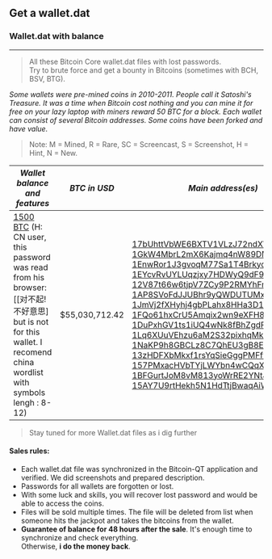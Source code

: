## Get a wallet.dat
### Wallet.dat with balance
---

> All these Bitcoin Core wallet.dat files with lost passwords.  
Try to brute force and get a bounty in Bitcoins (sometimes with BCH, BSV, BTG).

*Some wallets were pre-mined coins in 2010-2011. People call it Satoshi's Treasure. It was a time when Bitcoin cost nothing and you can mine it for free on your lazy laptop with miners reward 50 BTC for a block.
Each wallet can consist of several Bitcoin addresses. Some coins have been forked and have value.*

> Note: M = Mined, R = Rare, SC = Screencast, S  = Screenshot, H = Hint, N = New.

|  _Wallet balance and features_| _BTC in USD_  | _Main address(es)_ | _Price of file_
|--|--|--|--|
| [1500 BTC](https://github.com/keyboardprincess/Wallet.dat/blob/main/1500%20btc%20wallet.dat%20file.md) (H: CN user, this password was read from his browser: [[对不起!不好意思] but is not for this wallet. I recomend china wordlist with symbols lengh : 8-12) |$55,030,712.42  | [17bUhttVbWE6BXTV1VLzJ72ndXW1i6iK2D](https://btc.com/17bUhttVbWE6BXTV1VLzJ72ndXW1i6iK2D)  [1GkW4MbrL2mX6Kajmq4nW89DMvTUyrV6QX](https://btc.com/1GkW4MbrL2mX6Kajmq4nW89DMvTUyrV6QX) [1EnwRor1J3gvoqM77Sa1T4BrkycYmspWAC](https://btc.com/1EnwRor1J3gvoqM77Sa1T4BrkycYmspWAC)  [1EYcvRvUYLUqzjxy7HDWyQ9dF91o9Racuj](https://btc.com/1EYcvRvUYLUqzjxy7HDWyQ9dF91o9Racuj)  [12V87t66w6tjpV7ZCy9P2RMYhFmDgBT2yS](https://btc.com/12V87t66w6tjpV7ZCy9P2RMYhFmDgBT2yS)  [1AP8SVoFdJJUBhr9yQWDUTUMxCowy9Nqx4](https://btc.com/1AP8SVoFdJJUBhr9yQWDUTUMxCowy9Nqx4)  [1JmVj2fXHyhj4gbPLahx8HHa3D19FtWtdY](https://btc.com/1JmVj2fXHyhj4gbPLahx8HHa3D19FtWtdY)  [1FQo61hxCrU5Amqix2wn9eXFH87cXB1uph](https://btc.com/1FQo61hxCrU5Amqix2wn9eXFH87cXB1uph)  [1DuPxhGV1ts1iUQ4wNk8fBhZgdFUfqNoxh](https://btc.com/1DuPxhGV1ts1iUQ4wNk8fBhZgdFUfqNoxh)  [1Lq6XUuVEhzu6aM2S32pixhqMkdpxRj3bE](https://btc.com/1Lq6XUuVEhzu6aM2S32pixhqMkdpxRj3bE)  [1NaKP9h8GBCLz8C7QhEU3gB8ECKnQEEtx8](https://btc.com/1NaKP9h8GBCLz8C7QhEU3gB8ECKnQEEtx8)  [13zHDFXbMkxf1rsYqSieGggPMFfw9k4E2q](https://btc.com/13zHDFXbMkxf1rsYqSieGggPMFfw9k4E2q)  [157PMxacHVbTYjLWYbn4wCQqXUcVA44jDv](https://btc.com/157PMxacHVbTYjLWYbn4wCQqXUcVA44jDv)  [1BFGurtJoM8vM813yoWrRE2YNtJymjyYNn](https://btc.com/1BFGurtJoM8vM813yoWrRE2YNtJymjyYNn)  [15AY7U9rtHekh5N1HdTtjBwaqAiWcUkDfP](https://btc.com/15AY7U9rtHekh5N1HdTtjBwaqAiWcUkDfP) |0.4095 BTC [Purchase](https://www.cognitoforms.com/Keyboardprincess/Checkout) |

> Stay tuned for more Wallet.dat files as i dig further

#### Sales rules:

-   Each wallet.dat file was synchronized in the Bitcoin-QT application and verified. We did screenshots and prepared description.
-   Passwords for all wallets are forgotten or lost.
-   With some luck and skills, you will recover lost password and would be able to access the coins.
-   Files will be sold multiple times. The file will be deleted from list when someone hits the jackpot and takes the bitcoins from the wallet.
-   **Guarantee of balance for 48 hours after the sale**. It's enough time to synchronize and check everything.  
    Otherwise,  **i do the money back**.
